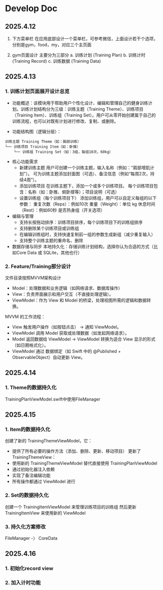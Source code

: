 # Develop Doc
## 2025.4.12
1. 下方菜单栏
   在应用底部设计一个菜单栏，可参考微信，上面设计若干个选项，分别是gym，food，my，对应三个主页面

2. gym页面设计
   主要分为三部分
   a. 训练计划 (Training Plan)
   b. 训练计时 (Training Record)
   c. 训练数据 (Training Data)

## 2025.4.13
### 1. 训练计划页面展开设计总览
- 功能概述：该模块用于帮助用户个性化设计、编辑和管理自己的健身训练计划。训练计划结构分为三级：训练主题（Training Theme）、训练项目（Training Item）、训练组（Training Set）。用户可从零开始创建属于自己的训练流程，也可以对既有计划进行修改、复制、或删除。

- 功能结构图（逻辑分层）：
```
训练主题 Training Theme（如：胸部训练）
└── 训练项目 Training Item（如：卧推）
    └── 训练组 Training Set（如：3组，每组10次，60kg）
```
- 核心功能需求
   - 新建训练主题
   用户可创建一个训练主题，输入名称（例如：“肩部增肌计划”）。
  可为训练主题添加封面图（可选）、备注信息（例如“每周2次，持续4周”）。
   - 添加训练项目
  在训练主题下，添加一个或多个训练项目。
  每个训练项目包含：名称（如：卧推、俯卧撑等）；项目说明（可选）
  - 设置训练组（每个训练项目下）
	添加训练组，用户可以自定义每组的以下参数：
	重复次数（Reps）：例如10次
	重量（Weight）：单位 kg
	休息时间（Rest）：例如60秒
	是否热身组（开关选项）
- 编辑与管理
	- 支持长按拖动排序：训练项目排序，每个训练项目下的训练组排序
	- 支持删除某个训练项目或训练组
	- 在编辑训练组时，支持快速复制前一组的参数生成新组（减少重复输入）
	- 支持整个训练主题的重命名、删除
- 数据存储与同步
	本地持久化：存储训练计划结构，选择你认为合适的方式（比如Core Data 或 SQLite，其他也行）

### 2. Feature/Training部分设计
文件目录按照MVVM架构设计
- Model：处理数据和业务逻辑（如网络请求、数据库操作）
- View：负责界面展示和用户交互（不直接处理逻辑）。
- ViewModel：作为 View 和 Model 的桥梁，处理视图所需的逻辑和数据转换。

MVVM 的工作流程：
- View 触发用户操作（如按钮点击） → 通知 ViewModel。
- ViewModel 调用 Model 获取或处理数据（如发起网络请求）。
- Model 返回数据给 ViewModel → ViewModel 转换为适合 View 显示的形式（如日期格式化）。
- ViewModel 通过 数据绑定（如 Swift 中的 @Published + ObservableObject）自动更新 View。

## 2025.4.14
### 1. Theme的数据持久化
TrainingPlanViewModel.swift中使用FileManager

## 2025.4.15
### 1. Item的数据持久化
创建了新的 TrainingThemeViewModel，它：
- 提供了所有必要的操作方法（添加、删除、更新、移动项目）
更新了 TrainingThemeView：
- 使用新的 TrainingThemeViewModel 替代直接使用 TrainingPlanViewModel
- 通过初始化器注入依赖
- 实现了备注编辑功能
- 所有操作都通过 ViewModel 进行

### 2. Set的数据持久化
创建一个 TrainingItemViewModel 来管理训练项目的训练组
然后更新 TrainingItemView 来使用新的 ViewModel

### 3. 持久化方案修改
FileManager -〉 CoreData

## 2025.4.16
### 1. 初始化record view
### 2. 加入计时功能